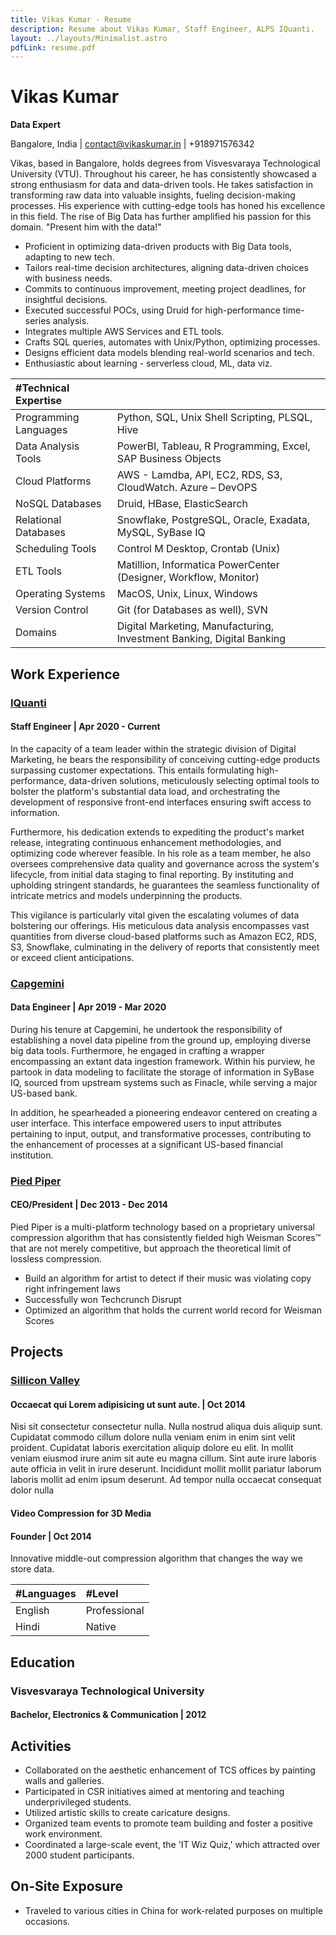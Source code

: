 ```yaml
---
title: Vikas Kumar - Resume
description: Resume about Vikas Kumar, Staff Engineer, ALPS IQuanti.
layout: ../layouts/Minimalist.astro
pdfLink: resume.pdf
---
```


# Vikas Kumar

**Data Expert**

Bangalore, India | contact@vikaskumar.in | +918971576342

Vikas, based in Bangalore, holds degrees from Visvesvaraya Technological University (VTU). Throughout his career, he has consistently showcased a strong enthusiasm for data and data-driven tools. He takes satisfaction in transforming raw data into valuable insights, fueling decision-making processes. His experience with cutting-edge tools has honed his excellence in this field. The rise of Big Data has further amplified his passion for this domain. "Present him with the data!"

- Proficient in optimizing data-driven products with Big Data tools, adapting to new tech.
- Tailors real-time decision architectures, aligning data-driven choices with business needs.
- Commits to continuous improvement, meeting project deadlines, for insightful decisions.
- Executed successful POCs, using Druid for high-performance time-series analysis.
- Integrates multiple AWS Services and ETL tools.
- Crafts SQL queries, automates with Unix/Python, optimizing processes.
- Designs efficient data models blending real-world scenarios and tech.
- Enthusiastic about learning - serverless cloud, ML, data viz.

| #Technical Expertise  |                                                                      			|
| :-------------------- | :------------------------------------------------------------------------ |
| Programming Languages | Python, SQL, Unix Shell Scripting, PLSQL, Hive                      			|
| Data Analysis Tools   | PowerBI, Tableau, R Programming, Excel, SAP Business Objects          		|
| Cloud Platforms       | AWS - Lamdba, API, EC2, RDS, S3, CloudWatch. Azure – DevOPS           		|
| NoSQL Databases       | Druid, HBase, ElasticSearch									                          		|
| Relational Databases  | Snowflake, PostgreSQL, Oracle, Exadata, MySQL, SyBase IQ		          		|
| Scheduling Tools    	| Control M Desktop, Crontab (Unix)								    	                  	|
| ETL Tools			      	| Matillion, Informatica PowerCenter (Designer, Workflow, Monitor)        	|
| Operating Systems   	| MacOS, Unix, Linux, Windows									                           		|
| Version Control     	| Git (for Databases as well), SVN							                    	   		|
| Domains			        	| Digital Marketing, Manufacturing, Investment Banking, Digital Banking    	|


## Work Experience

### [IQuanti](https://www.alps.ai/)

#### Staff Engineer | Apr 2020 - Current

In the capacity of a team leader within the strategic division of Digital Marketing, he bears the responsibility of conceiving cutting-edge products surpassing customer expectations. This entails formulating high-performance, data-driven solutions, meticulously selecting optimal tools to bolster the platform's substantial data load, and orchestrating the development of responsive front-end interfaces ensuring swift access to information.

Furthermore, his dedication extends to expediting the product's market release, integrating continuous enhancement methodologies, and optimizing code wherever feasible. In his role as a team member, he also oversees comprehensive data quality and governance across the system's lifecycle, from initial data staging to final reporting. By instituting and upholding stringent standards, he guarantees the seamless functionality of intricate metrics and models underpinning the products.

This vigilance is particularly vital given the escalating volumes of data bolstering our offerings. His meticulous data analysis encompasses vast quantities from diverse cloud-based platforms such as Amazon EC2, RDS, S3, Snowflake, culminating in the delivery of reports that consistently meet or exceed client anticipations.

### [Capgemini](https://www.capgemini.com/in-en/)

#### Data Engineer | Apr 2019 - Mar 2020

During his tenure at Capgemini, he undertook the responsibility of establishing a novel data pipeline from the ground up, employing diverse big data tools. Furthermore, he engaged in crafting a wrapper encompassing an extant data ingestion framework. Within his purview, he partook in data modeling to facilitate the storage of information in SyBase IQ, sourced from upstream systems such as Finacle, while serving a major US-based bank. 

In addition, he spearheaded a pioneering endeavor centered on creating a user interface. This interface empowered users to input attributes pertaining to input, output, and transformative processes, contributing to the enhancement of processes at a significant US-based financial institution.

### [Pied Piper](http://piedpiper.com/)

#### CEO/President | Dec 2013 - Dec 2014

Pied Piper is a multi-platform technology based on a proprietary universal compression algorithm that has consistently fielded high Weisman Scores™ that are not merely competitive, but approach the theoretical limit of lossless compression.

- Build an algorithm for artist to detect if their music was violating copy right infringement laws
- Successfully won Techcrunch Disrupt
- Optimized an algorithm that holds the current world record for Weisman Scores

## Projects

### [Sillicon Valley](<https://en.wikipedia.org/wiki/Silicon_Valley_(TV_series)>)

#### Occaecat qui Lorem adipisicing ut sunt aute. | Oct 2014

Nisi sit consectetur consectetur nulla. Nulla nostrud aliqua duis aliquip sunt. Cupidatat commodo cillum dolore nulla veniam enim in enim sint velit proident. Cupidatat laboris exercitation aliquip dolore eu elit. In mollit veniam eiusmod irure anim sit aute eu magna cillum. Sint aute irure laboris aute officia in velit in irure deserunt. Incididunt mollit mollit pariatur laborum laboris mollit ad enim ipsum deserunt. Ad tempor nulla occaecat consequat dolor nulla

#### Video Compression for 3D Media

#### Founder | Oct 2014

Innovative middle-out compression algorithm that changes the way we store data.

| #Languages| #Level       	|
| :-------- | :------------ |
| English   | Professional	|
| Hindi     | Native     		|

## Education
### Visvesvaraya Technological University

#### Bachelor, Electronics & Communication | 2012


## Activities

- Collaborated on the aesthetic enhancement of TCS offices by painting walls and galleries.
- Participated in CSR initiatives aimed at mentoring and teaching underprivileged students.
- Utilized artistic skills to create caricature designs.
- Organized team events to promote team building and foster a positive work environment.
- Coordinated a large-scale event, the 'IT Wiz Quiz,' which attracted over 2000 student participants.

## On-Site Exposure

- Traveled to various cities in China for work-related purposes on multiple occasions.

